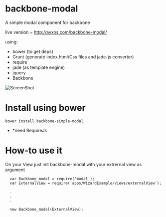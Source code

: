 backbone-modal
==============

A simple modal component for backbone

live version = http://ayxos.com/backbone-modal/

using:
- bower (to get deps)
- Grunt (generate index.html/Css files and jade-js converter)
- require
- jade (as template engine)
- jquery
- Backbone

![ScreenShot](http://i57.tinypic.com/rll3m9.png)

Install using bower
====================
```
bower install backbone-simple-modal
```

- *need RequireJs


How-to use it
====================

On your View just init backbone-modal with your extrernal view as argument

```
  var Backbone_modal = require('modal');
  var ExternalView = require('apps/WizardExample/views/externalView');
  
  .
  .
  .
  
  new Backbone_modal(ExternalView);
  
  
```
